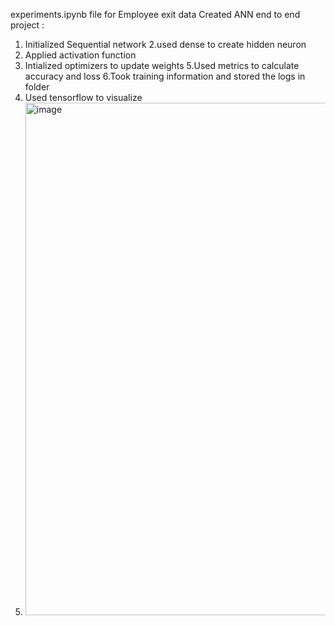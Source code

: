 experiments.ipynb file for Employee exit data
Created ANN end to end project :
1. Initialized Sequential network
2.used dense to create hidden neuron
3. Applied activation function
4. Intialized optimizers to update weights
5.Used metrics to calculate accuracy and loss
6.Took training information and stored the logs in folder 
7. Used tensorflow to visualize
8. <img width="820" alt="image" src="https://github.com/user-attachments/assets/6fadf044-bad2-48f1-a329-08b293af306e" />
